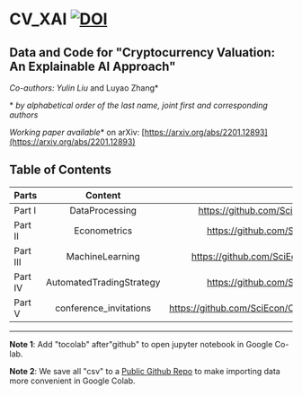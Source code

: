 # CV_XAI   [![DOI](https://zenodo.org/badge/457905381.svg)](https://zenodo.org/badge/latestdoi/457905381)
## Data and Code for "Cryptocurrency Valuation: An Explainable AI Approach"

*Co-authors: Yulin Liu* and Luyao Zhang*

\* *by alphabetical order of the last name, joint first and corresponding authors*

*Working paper available** on arXiv: [https://arxiv.org/abs/2201.12893](https://arxiv.org/abs/2201.12893)

## Table of Contents


| Parts  | Content | URL|
| :------------ |:---------------:| -----:|
| Part I  | DataProcessing | https://github.com/SciEcon/CV_XAI/tree/master/DataProcessing|
| Part II | Econometrics  |  https://github.com/SciEcon/CV_XAI/tree/master/Econometrics|
| Part III | MachineLearning | https://github.com/SciEcon/CV_XAI/tree/master/MachineLearning|
| Part IV |AutomatedTradingStrategy  | https://github.com/SciEcon/CV_XAI/tree/master/Econometrics |
| Part V | conference_invitations  | https://github.com/SciEcon/CV_XAI/tree/master/conference_invitations|




---

**Note 1**: Add "tocolab" after"github" to open jupyter notebook in Google Co-lab.

**Note 2**: We save all "csv" to a [Public Github Repo](https://github.com/sunshineluyao/Fintech_AI) to make importing data more convenient in Google Colab.
